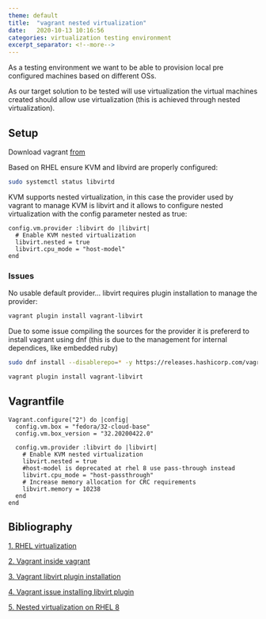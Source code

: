 ```yaml
---
theme: default
title:  "vagrant nested virtualization"
date:   2020-10-13 10:16:56
categories: virtualization testing environment
excerpt_separator: <!--more-->
---
```


As a testing environment we want to be able to provision local pre configured machines based on different OSs.  

As our target solution to be tested will use virtualization the virtual machines created should allow use virtualization (this is achieved through nested virtualization).  

<!--more-->

## Setup

Download vagrant [from](https://www.vagrantup.com/downloads)  

Based on RHEL ensure KVM and libvird are properly configured:

```bash
sudo systemctl status libvirtd
```

KVM supports nested virtualization, in this case the provider used by vagrant to manage KVM is libvirt and it allows to configure nested virtualization with the config parameter nested as true:

```text
config.vm.provider :libvirt do |libvirt|
  # Enable KVM nested virtualization
  libvirt.nested = true
  libvirt.cpu_mode = "host-model"
end
```

### Issues

No usable default provider... libvirt requires plugin installation to manage the provider:

```bash
vagrant plugin install vagrant-libvirt
```

Due to some issue compiling the sources for the provider it is prefererd to install vagrant using dnf (this is due to the management for internal dependices, like embedded ruby)

```bash
sudo dnf install --disablerepo=* -y https://releases.hashicorp.com/vagrant/2.2.10/vagrant_2.2.10_x86_64.rpm

vagrant plugin install vagrant-libvirt
```

## Vagrantfile

```text
Vagrant.configure("2") do |config|
  config.vm.box = "fedora/32-cloud-base"
  config.vm.box_version = "32.20200422.0"
  
  config.vm.provider :libvirt do |libvirt|
    # Enable KVM nested virtualization
    libvirt.nested = true
    #host-model is deprecated at rhel 8 use pass-through instead
    libvirt.cpu_mode = "host-passthrough"
    # Increase memory allocation for CRC requirements
    libvirt.memory = 10238
  end  
end
```

## Bibliography

[1. RHEL virtualization](https://access.redhat.com/documentation/en-us/red_hat_enterprise_linux/7/html/virtualization_deployment_and_administration_guide/index)

[2. Vagrant inside vagrant](https://nts.strzibny.name/inception-running-vagrant-inside-vagrant-with-kvm/)

[3. Vagrant libvirt plugin installation](https://github.com/vagrant-libvirt/vagrant-libvirt#installation)

[4. Vagrant issue installing libvirt plugin](https://github.com/vagrant-libvirt/vagrant-libvirt/issues/982#issuecomment-597470072)

[5. Nested virtualization on RHEL 8](https://access.redhat.com/documentation/en-us/red_hat_enterprise_linux/8/html/configuring_and_managing_virtualization/creating-nested-virtual-machines_configuring-and-managing-virtualization)
